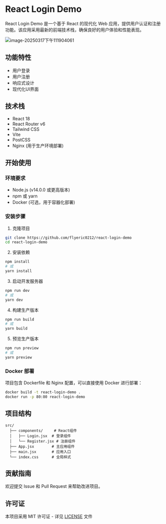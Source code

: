 # React Login Demo

React Login Demo 是一个基于 React 的现代化 Web 应用，提供用户认证和注册功能。该应用采用最新的前端技术栈，确保良好的用户体验和性能表现。

![image-20250317下午111904061](https://pic-bed-1256249917.cos.ap-chengdu.myqcloud.com/uPic/image-20250317%E4%B8%8B%E5%8D%88111904061.png)

## 功能特性

- 用户登录
- 用户注册
- 响应式设计
- 现代化UI界面

## 技术栈

- React 18
- React Router v6
- Tailwind CSS
- Vite
- PostCSS
- Nginx (用于生产环境部署)

## 开始使用

### 环境要求

- Node.js (v14.0.0 或更高版本)
- npm 或 yarn
- Docker (可选，用于容器化部署)

### 安装步骤

1. 克隆项目
```bash
git clone https://github.com/flyeric0212/react-login-demo
cd react-login-demo
```

2. 安装依赖
```bash
npm install
# 或
yarn install
```

3. 启动开发服务器
```bash
npm run dev
# 或
yarn dev
```

4. 构建生产版本
```bash
npm run build
# 或
yarn build
```

5. 预览生产版本
```bash
npm run preview
# 或
yarn preview
```

### Docker 部署

项目包含 Dockerfile 和 Nginx 配置，可以直接使用 Docker 进行部署：

```bash
docker build -t react-login-demo .
docker run -p 80:80 react-login-demo
```

## 项目结构

```
src/
  ├── components/     # React组件
  │   ├── Login.jsx  # 登录组件
  │   └── Register.jsx # 注册组件
  ├── App.jsx        # 主应用组件
  ├── main.jsx       # 应用入口
  └── index.css      # 全局样式
```

## 贡献指南

欢迎提交 Issue 和 Pull Request 来帮助改进项目。

## 许可证

本项目采用 MIT 许可证 - 详见 [LICENSE](LICENSE) 文件